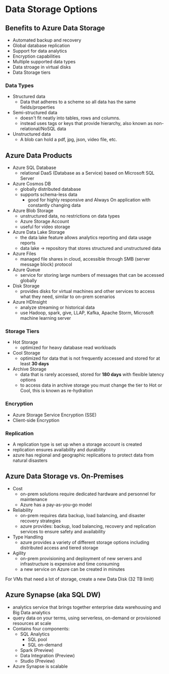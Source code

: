 # Data Storage Options
## Benefits to Azure Data Storage
- Automated backup and recovery
- Global database replication
- Support for data analytics
- Encryption capabilities
- Multiple supported data types
- Data stroage in virtual disks
- Data Storage tiers

### Data Types
- Structured data
	- Data that adheres to a scheme so all data has the same fields/properties
- Semi-structured data
	- doesn't fit neatly into tables, rows and columns.
	- instead uses tags or keys that provide hierarchy, also known as non-relational/NoSQL data
- Unstructured data
	- A blob can hold a pdf, jpg, json, video file, etc.

## Azure Data Products
- Azure SQL Database
	- relational DaaS (Database as a Service) based on Microsoft SQL Server
- Azure Cosmos DB
	- globally distributed database
	- supports schema-less data
		- good for highly responsive and Always On application with constantly changing data
- Azure Blob Storage
	- unstructured data,  no restrictions on data types
	- Azure Storage Account
	- useful for video storage
- Azure Data Lake Storage
	- the data lake feature allows analytics reporting and data usage reports 
	- data lake -> repository that stores structured and unstructured data
- Azure Files
	- managed file shares in cloud, accessible through SMB (server message block) protocol
- Azure Queue
	- service for storing large numbers of messages that can be accessed globally
- Disk Storage
	- provides disks for virtual machines and other services to access what they need, similar to on-prem scenarios
- Azure HDInsight
	- analyze streaming or historical data
	- use Hadoop, spark, give, LLAP, Kafka, Apache Storm, Microsoft machine learning server


### Storage Tiers
- Hot Storage
	- optimized for heavy database read workloads
- Cool Storage
	- optimized for data that is not frequently accessed and stored for at least **30 days**
- Archive Storage
	- data that is rarely accessed, stored for **180 days** with flexible latency options
	- to access data in archive storage you must change the tier to Hot or Cool, this is known as re-hydration

### Encryption
- Azure Storage Service Encryption (SSE)
- Client-side Encryption

### Replication
- A replication type is set up when a storage account is created
- replication ensures availability and durability
- azure has regional and geographic replications to protect data from natural disasters

## Azure Data Storage vs. On-Premises
- Cost
	- on-prem solutions require dedicated hardware and personnel for maintenance
	- Azure has a pay-as-you-go model
- Reliability
	- on-prem requires data backup, load balancing, and disaster recovery strategies
	- azure provides: backup, load balancing, recovery and replication services to ensure safety and availability
- Type Handling
	- azure provides a variety of different storage options including distributed access and tiered storage
- Agility
	- on-prem provisioning and deployment of new servers and infrastructure is expensive and time consuming
	- a new service on Azure can be created in minutes


For VMs that need a lot of storage, create a new Data Disk (32 TB limit)

## Azure Synapse (aka SQL DW)
- analytics service that brings together enterprise data warehousing and Big Data analytics
- query data on your terms, using serverless, on-demand or provisioned resources at scale
- Contains four components:
	- SQL Analytics
		- SQL pool
		- SQL on-demand
	- Spark (Preview)
	- Data Integration (Preview)
	- Studio (Preview)
- Azure Synapse is scalable